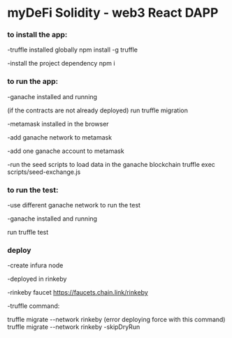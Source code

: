 # myDeFi Solidity -  web3 React DAPP


### to install the app:

-truffle installed globally
npm install -g truffle

-install the project dependency
npm i

### to run the app:

-ganache installed and running

(if the contracts are not already deployed)
run truffle migration

-metamask installed in the browser

-add ganache network to metamask

-add one ganache account to metamask

-run the seed scripts to load data in the ganache blockchain 
truffle exec scripts/seed-exchange.js
### to run the test:

-use different ganache network to run the test

-ganache installed and running

run truffle test


### deploy

-create infura node

-deployed in rinkeby

-rinkeby faucet https://faucets.chain.link/rinkeby

-truffle command:

truffle migrate --network rinkeby
(error deploying force with this command)
truffle migrate --network rinkeby -skipDryRun

